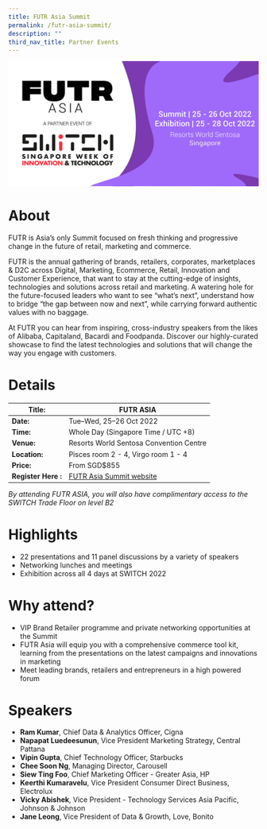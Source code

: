 ```yaml
---
title: FUTR Asia Summit
permalink: /futr-asia-summit/
description: ""
third_nav_title: Partner Events
---
```

![FUTR ASIA AT SWITCH 2022](/images/ASIA-banner-eventbrite.png)
# About
FUTR is Asia’s only Summit focused on fresh thinking and progressive change in the future of retail, marketing and commerce. 

FUTR is the annual gathering of brands, retailers, corporates, marketplaces & D2C across Digital, Marketing, Ecommerce, Retail, Innovation and Customer Experience, that want to stay at the cutting-edge of insights, technologies and solutions across retail and marketing. A watering hole for the future-focused leaders who want to see “what’s next”, understand how to bridge “the gap between now and next”, while carrying forward authentic values with no baggage.

At FUTR you can hear from inspiring, cross-industry speakers from the likes of Alibaba, Capitaland, Bacardi and Foodpanda. Discover our highly-curated showcase to find the latest technologies and solutions that will change the way you engage with customers.
# Details

| **Title:** | FUTR ASIA |
| -------- | -------- |
|**Date:** | Tue–Wed, 25–26 Oct 2022 |
| **Time:**    | Whole Day (Singapore Time / UTC +8) |
|**Venue:** | Resorts World Sentosa Convention Centre |
|**Location:** | Pisces room 2 - 4, Virgo room 1 - 4
|**Price:** | From SGD$855 |
|**Register Here :** | [FUTR Asia Summit website](https://futr.today/singapore/) |

*By attending FUTR ASIA, you will also have complimentary access to the SWITCH Trade Floor on level B2*

# Highlights
* 22 presentations and 11 panel discussions by a variety of speakers
* Networking lunches and meetings
* Exhibition across all 4 days at SWITCH 2022

# Why attend?
* VIP Brand Retailer programme and private networking opportunities at the Summit 
* FUTR Asia will equip you with a comprehensive commerce tool kit, learning from the presentations on the latest campaigns and innovations in marketing
* Meet leading brands, retailers and entrepreneurs in a high powered forum

# Speakers
* **Ram Kumar**, Chief Data & Analytics Officer, Cigna 
* **Napapat Luedeesunun**, Vice President Marketing Strategy, Central Pattana
* **Vipin Gupta**, Chief Technology Officer, Starbucks
* **Chee Soon Ng**, Managing Director, Carousell
* **Siew Ting Foo**, Chief Marketing Officer - Greater Asia, HP 
* **Keerthi Kumaravelu**, Vice President Consumer Direct Business, Electrolux 
* **Vicky Abishek**, Vice President - Technology Services Asia Pacific, Johnson & Johnson
* **Jane Leong**, Vice President of Data & Growth, Love, Bonito